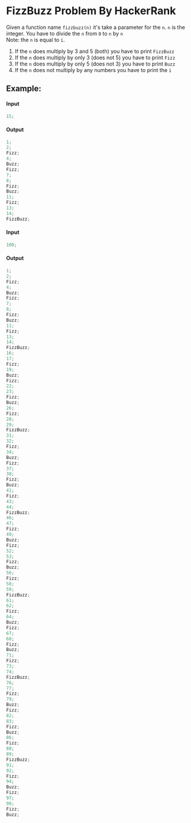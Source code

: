 # **FizzBuzz Problem By HackerRank**

Given a function name `fizzbuzz(n)` it's take a parameter for the `n`. `n` is the integer. You have to divide the `n` from `0` to `n` by `n` <br>
Note: the `n` is equal to `i`.

1. If the `n` does multiply by 3 and 5 (both) you have to print `FizzBuzz`
2. If the `n` does multiply by only 3 (does not 5) you have to print `Fizz`
3. If the `n` does multiply by only 5 (does not 3) you have to print `Buzz`
4. If the `n` does not multiply by any numbers you have to print the `i`

## **Example:**

#### **Input**

```javascript
15;
```

#### **Output**

```javascript
1;
2;
Fizz;
4;
Buzz;
Fizz;
7;
8;
Fizz;
Buzz;
11;
Fizz;
13;
14;
FizzBuzz;
```

#### **Input**

```javascript
100;
```

#### **Output**

```javascript
1;
2;
Fizz;
4;
Buzz;
Fizz;
7;
8;
Fizz;
Buzz;
11;
Fizz;
13;
14;
FizzBuzz;
16;
17;
Fizz;
19;
Buzz;
Fizz;
22;
23;
Fizz;
Buzz;
26;
Fizz;
28;
29;
FizzBuzz;
31;
32;
Fizz;
34;
Buzz;
Fizz;
37;
38;
Fizz;
Buzz;
41;
Fizz;
43;
44;
FizzBuzz;
46;
47;
Fizz;
49;
Buzz;
Fizz;
52;
53;
Fizz;
Buzz;
56;
Fizz;
58;
59;
FizzBuzz;
61;
62;
Fizz;
64;
Buzz;
Fizz;
67;
68;
Fizz;
Buzz;
71;
Fizz;
73;
74;
FizzBuzz;
76;
77;
Fizz;
79;
Buzz;
Fizz;
82;
83;
Fizz;
Buzz;
86;
Fizz;
88;
89;
FizzBuzz;
91;
92;
Fizz;
94;
Buzz;
Fizz;
97;
98;
Fizz;
Buzz;
```
